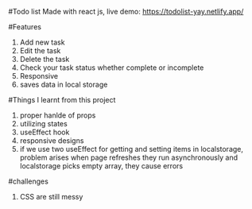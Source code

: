 #Todo list 
Made with react js,
live demo: https://todolist-yay.netlify.app/

#Features
1. Add new task
2. Edit the task
3. Delete the task
4. Check your task status whether complete or incomplete
5. Responsive
6. saves data in local storage

#Things I learnt from this project
1. proper hanlde of props
2. utilizing states
3. useEffect hook
4. responsive designs
5. if we use two useEffect for getting and setting items in localstorage,
   problem arises when page refreshes they run asynchronously and localstorage
   picks empty array, they cause errors
   

#challenges
1. CSS are still messy
   




